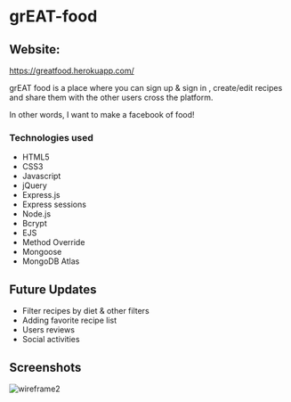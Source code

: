 # grEAT-food
## Website:
https://greatfood.herokuapp.com/

grEAT food is a place where you can sign up & sign in , create/edit recipes and share them with the other users cross the platform.

In other words, I want to make a facebook of food!

### Technologies used
- HTML5
- CSS3
- Javascript
- jQuery
- Express.js
- Express sessions
- Node.js
- Bcrypt
- EJS
- Method Override
- Mongoose
- MongoDB Atlas


## Future Updates

- Filter recipes by diet & other filters
- Adding favorite recipe list
- Users reviews
- Social activities


## Screenshots

![wireframe2](https://i.imgur.com/bkxuZgq.png)

